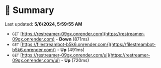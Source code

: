 # 📖 Summary
Last updated: **5/6/2024, 5:59:55 AM**

- `GET` [https://restreamer-09gx.onrender.com](https://restreamer-09gx.onrender.com) - **Down** (871ms)
- `GET` [https://filestreambot-b5k6.onrender.com/](https://filestreambot-b5k6.onrender.com/) - **Up** (491ms)
- `GET` [https://restreamer-09gx.onrender.com/ui](https://restreamer-09gx.onrender.com/ui) - **Up** (720ms)
